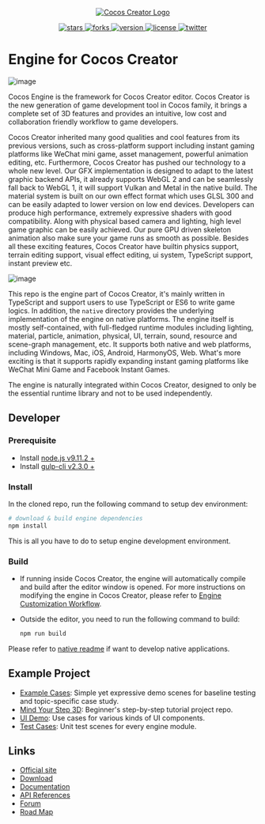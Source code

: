<p align="center">
    <a href="https://www.cocos.com/">
        <img src="https://user-images.githubusercontent.com/1503156/112012067-d5cdf580-8b63-11eb-819a-1c32cf253b25.png"
             alt="Cocos Creator Logo">
    </a>
</p>
<p align="center">
    <a href="https://github.com/cocos/cocos-engine/stargazers">
        <img src="https://img.shields.io/github/stars/cocos/cocos-engine.svg?style=flat-square&colorB=4183c4"
             alt="stars">
    </a>
    <a href="https://github.com/cocos-creator/engine/network">
        <img src="https://img.shields.io/github/forks/cocos/cocos-engine.svg?style=flat-square&colorB=4183c4"
             alt="forks">
    </a>
    <a href="https://github.com/cocos-creator/engine/releases">
        <img src="https://img.shields.io/github/tag/cocos/cocos-engine.svg?label=version&style=flat-square&colorB=4183c4"
             alt="version">
    </a>
    <a href="./licenses/LICENSE">
        <img src="https://img.shields.io/badge/license-MIT-blue.svg?style=flat-square&colorB=4183c4"
             alt="license">
    </a>
    <a href="https://twitter.com/CocosEngine">
        <img src="https://img.shields.io/twitter/follow/CocosEngine.svg?logo=twitter&label=follow&style=flat-square&colorB=4183c4"
             alt="twitter">
    </a>
</p>

# Engine for Cocos Creator

![image](https://user-images.githubusercontent.com/1503156/111035862-53548000-8457-11eb-8e8b-52d854caf627.png)

Cocos Engine is the framework for Cocos Creator editor. Cocos Creator is the new generation of game development tool in Cocos family, it brings a complete set of 3D features and provides an intuitive, low cost and collaboration friendly workflow to game developers.

Cocos Creator inherited many good qualities and cool features from its previous versions, such as cross-platform support including instant gaming platforms like WeChat mini game, asset management, powerful animation editing, etc. Furthermore, Cocos Creator has pushed our technology to a whole new level. Our GFX implementation is designed to adapt to the latest graphic backend APIs, it already supports WebGL 2 and can be seamlessly fall back to WebGL 1, it will support Vulkan and Metal in the native build. The material system is built on our own effect format which uses GLSL 300 and can be easily adapted to lower version on low end devices. Developers can produce high performance, extremely expressive shaders with good compatibility. Along with physical based camera and lighting, high level game graphic can be easily achieved. Our pure GPU driven skeleton animation also make sure your game runs as smooth as possible. Besides all these exciting features, Cocos Creator have builtin physics support, terrain editing support, visual effect editing, ui system, TypeScript support, instant preview etc.

![image](https://user-images.githubusercontent.com/1503156/111037166-f27c7600-845d-11eb-988f-4c2c8b5c7321.png)

This repo is the engine part of Cocos Creator, it's mainly written in TypeScript and support users to use TypeScript or ES6 to write game logics. In addition, the `native` directory provides the underlying implementation of the engine on native platforms. The engine itself is mostly self-contained, with full-fledged runtime modules including lighting, material, particle, animation, physical, UI, terrain, sound, resource and scene-graph management, etc. It supports both native and web platforms, including Windows, Mac, iOS, Android, HarmonyOS, Web. What's more exciting is that it supports rapidly expanding instant gaming platforms like WeChat Mini Game and Facebook Instant Games.

The engine is naturally integrated within Cocos Creator, designed to only be the essential runtime library and not to be used independently.

## Developer

### Prerequisite

- Install [node.js v9.11.2 +](https://nodejs.org/)
- Install [gulp-cli v2.3.0 +](https://github.com/gulpjs/gulp/tree/master/docs/getting-started)

### Install

In the cloned repo, run the following command to setup dev environment:

```bash
# download & build engine dependencies
npm install
```

This is all you have to do to setup engine development environment.

### Build

- If running inside Cocos Creator, the engine will automatically compile and build after the editor window is opened. For more instructions on modifying the engine in Cocos Creator, please refer to [Engine Customization Workflow](https://docs.cocos.com/creator/manual/en/advanced-topics/engine-customization.html).
- Outside the editor, you need to run the following command to build:

  ```bash
  npm run build
  ```

Please refer to [native readme](native/README.md) if want to develop native applications.

## Example Project

- [Example Cases](https://github.com/cocos/cocos-example-projects): Simple yet expressive demo scenes for baseline testing and topic-specific case study.
- [Mind Your Step 3D](https://github.com/cocos/cocos-tutorial-mind-your-step): Beginner's step-by-step tutorial project repo.
- [UI Demo](https://github.com/cocos/cocos-example-ui): Use cases for various kinds of UI components.
- [Test Cases](https://github.com/cocos/cocos-test-projects): Unit test scenes for every engine module.

## Links

- [Official site](https://www.cocos.com/products#CocosCreator)
- [Download](https://www.cocos.com/creator)
- [Documentation](https://docs.cocos.com/creator/manual/en/)
- [API References](https://docs.cocos.com/creator/api/en/)
- [Forum](https://discuss.cocos2d-x.org/c/creator)
- [Road Map](https://trello.com/b/JWVRRxMG/cocos-creator-roadmap)
